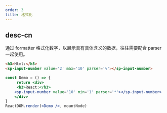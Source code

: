 ```yaml
---
order: 3
title: 格式化
---
```


## desc-cn 
通过 formatter 格式化数字，以展示具有具体含义的数据，往往需要配合 parser 一起使用。

```html
<h3>Html:</h3>
<sp-input-number value='2' max='10' parser='%'></sp-input-number>

```


```jsx
const Demo = () => {
     return <div>
     <h3>React:</h3>
    <sp-input-number value='10' min='1' parser='*'></sp-input-number>
    </div>
}
ReactDOM.render(<Demo />, mountNode)
```
